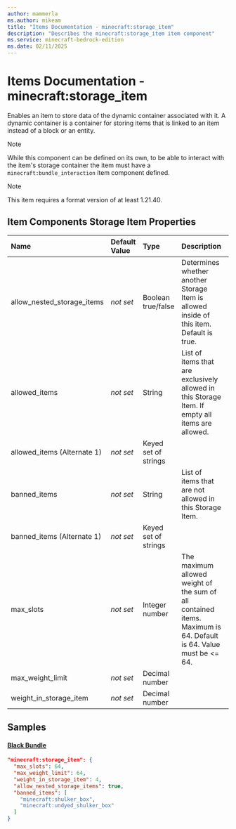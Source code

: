 ```yaml
---
author: mammerla
ms.author: mikeam
title: "Items Documentation - minecraft:storage_item"
description: "Describes the minecraft:storage_item item component"
ms.service: minecraft-bedrock-edition
ms.date: 02/11/2025 
---
```


# Items Documentation - minecraft:storage_item

Enables an item to store data of the dynamic container associated with it. A dynamic container is a container for storing items that is linked to an item instead of a block or an entity.

> [!Note]
> While this component can be defined on its own, to be able to interact with the item's storage container the item must have a `minecraft:bundle_interaction` item component defined.

> [!Note]
> This item requires a format version of at least 1.21.40.


## Item Components Storage Item Properties

|Name       |Default Value |Type |Description |Example Values |
|:----------|:-------------|:----|:-----------|:------------- |
| allow_nested_storage_items | *not set* | Boolean true/false | Determines whether another Storage Item is allowed inside of this item. Default is true. | Black Bundle: `true` | 
| allowed_items | *not set* | String | List of items that are exclusively allowed in this Storage Item. If empty all items are allowed. |  | 
| allowed_items (Alternate 1) | *not set* | Keyed set of strings |  |  | 
| banned_items | *not set* | String | List of items that are not allowed in this Storage Item. | Black Bundle: `["minecraft:shulker_box","minecraft:undyed_shulker_box"]` | 
| banned_items (Alternate 1) | *not set* | Keyed set of strings |  |  | 
| max_slots | *not set* | Integer number | The maximum allowed weight of the sum of all contained items. Maximum is 64. Default is 64. Value must be <= 64. | Black Bundle: `64` | 
| max_weight_limit | *not set* | Decimal number |  | Black Bundle: `64` | 
| weight_in_storage_item | *not set* | Decimal number |  | Black Bundle: `4` | 

## Samples

#### [Black Bundle](https://github.com/Mojang/bedrock-samples/tree/preview/behavior_pack/items/black_bundle.json)


```json
"minecraft:storage_item": {
  "max_slots": 64,
  "max_weight_limit": 64,
  "weight_in_storage_item": 4,
  "allow_nested_storage_items": true,
  "banned_items": [
    "minecraft:shulker_box",
    "minecraft:undyed_shulker_box"
  ]
}
```
